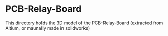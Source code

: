 # PCB-Relay-Board

This directory holds the 3D model of the PCB-Relay-Board (extracted from Altium, or maunally made in solidworks)
